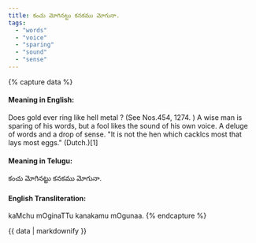 ```yaml
---
title: కంచు మోగినట్టు కనకము మోగునా.
tags:
  - "words"
  - "voice"
  - "sparing"
  - "sound"
  - "sense"
---
```


{% capture data %}
#### Meaning in English:
Does gold ever ring like hell metal ?
(See Nos.454, 1274. )
A wise man is sparing of his words, but a fool likes the sound of his own voice.
A deluge of words and a drop of sense.
"It is not the hen which cacklcs most that lays most eggs." (Dutch.)[1]

#### Meaning in Telugu:
కంచు మోగినట్టు కనకము మోగునా.

#### English Transliteration:
kaMchu mOginaTTu kanakamu mOgunaa.
{% endcapture %}

{{ data | markdownify }}

